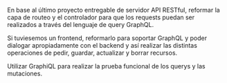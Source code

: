 En base al último proyecto entregable de servidor API RESTful, reformar la capa de routeo y el controlador para que los requests puedan ser realizados a través del lenguaje de query GraphQL. 

Si tuviesemos un frontend, reformarlo para soportar GraphQL y poder dialogar apropiadamente con el backend y así realizar las distintas operaciones de pedir, guardar, actualizar y borrar recursos.

Utilizar GraphiQL para realizar la prueba funcional de los querys y las mutaciones.
